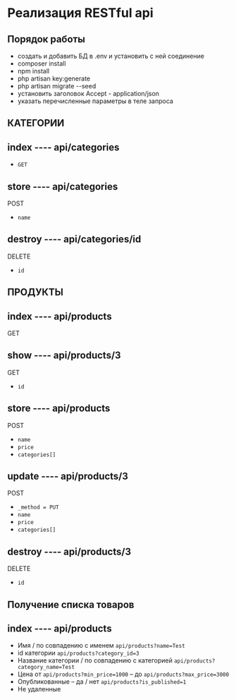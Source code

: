 # Реализация RESTful api

## Порядок работы

- создать и добавить БД в .env и установить с ней соединение
- composer install
- npm install
- php artisan key:generate
- php artisan migrate --seed
- установить заголовок Accept - application/json
- указать перечисленные параметры в теле запроса

## КАТЕГОРИИ

index ---- api/categories
---

- `GET`

store ---- api/categories
---
POST

- `name`

destroy ---- api/categories/id
---
DELETE

- `id`

## ПРОДУКТЫ

index ---- api/products
---
GET

show ---- api/products/3
---
GET

- `id`

store ---- api/products
---
POST

- `name`
- `price`
- `categories[]`

update ---- api/products/3
---
POST

- `_method = PUT`
- `name`
- `price`
- `categories[]`

destroy ---- api/products/3
---
DELETE

- `id`

## Получение списка товаров

index ---- api/products
---

- Имя / по совпадению с именем `api/products?name=Test`
- id категории `api/products?category_id=3`
- Название категории / по совпадению с категорией `api/products?category_name=Test`
- Цена от `api/products?min_price=1000` – до `api/products?max_price=3000`       
- Опубликованные – да / нет  `api/products?is_published=1`  
- Не удаленные
